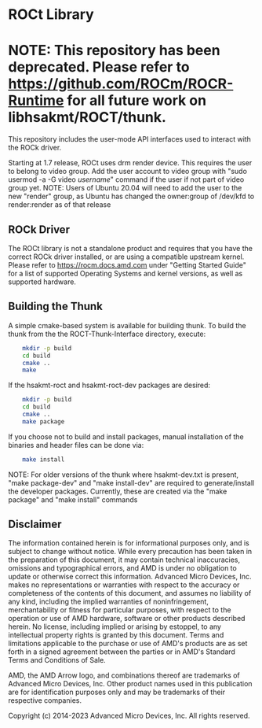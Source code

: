 # ROCt Library

# NOTE: This repository has been deprecated. Please refer to https://github.com/ROCm/ROCR-Runtime for all future work on libhsakmt/ROCT/thunk.


This repository includes the user-mode API interfaces used to interact with the ROCk driver.

Starting at 1.7 release, ROCt uses drm render device. This requires the user to belong to video group. Add the user account to video group with "sudo usermod -a -G video _username_" command if the user if not part of video group yet.
NOTE: Users of Ubuntu 20.04 will need to add the user to the new "render" group, as Ubuntu has changed the owner:group of /dev/kfd to render:render as of that release

## ROCk Driver

The ROCt library is not a standalone product and requires that you have the correct ROCk driver installed, or are using a compatible upstream kernel.
Please refer to <https://rocm.docs.amd.com> under "Getting Started Guide" for a list of supported Operating Systems and kernel versions, as well as supported hardware.

## Building the Thunk

A simple cmake-based system is available for building thunk. To build the thunk from the the ROCT-Thunk-Interface directory, execute:

```bash
    mkdir -p build
    cd build
    cmake ..
    make
```

If the hsakmt-roct and hsakmt-roct-dev packages are desired:

```bash
    mkdir -p build
    cd build
    cmake ..
    make package
```

If you choose not to build and install packages, manual installation of the binaries and header files can be done via:

```bash
    make install
```

NOTE: For older versions of the thunk where hsakmt-dev.txt is present, "make package-dev" and "make install-dev" are required to generate/install the developer packages. Currently, these are created via the "make package" and "make install" commands

## Disclaimer

The information contained herein is for informational purposes only, and is subject to change without notice. While every precaution has been taken in the preparation of this document, it may contain technical inaccuracies, omissions and typographical errors, and AMD is under no obligation to update or otherwise correct this information. Advanced Micro Devices, Inc. makes no representations or warranties with respect to the accuracy or completeness of the contents of this document, and assumes no liability of any kind, including the implied warranties of noninfringement, merchantability or fitness for particular purposes, with respect to the operation or use of AMD hardware, software or other products described herein. No license, including implied or arising by estoppel, to any intellectual property rights is granted by this document. Terms and limitations applicable to the purchase or use of AMD's products are as set forth in a signed agreement between the parties or in AMD's Standard Terms and Conditions of Sale.

AMD, the AMD Arrow logo, and combinations thereof are trademarks of Advanced Micro Devices, Inc. Other product names used in this publication are for identification purposes only and may be trademarks of their respective companies.

Copyright (c) 2014-2023 Advanced Micro Devices, Inc. All rights reserved.
